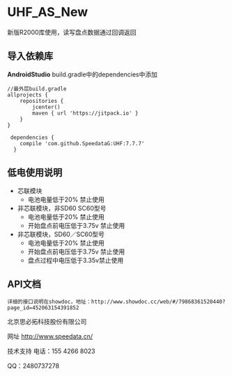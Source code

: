 # UHF_AS_New
新版R2000库使用，读写盘点数据通过回调返回

##  导入依赖库
**AndroidStudio** build.gradle中的dependencies中添加

```
//最外层build.gradle
allprojects {
    repositories {
        jcenter()
        maven { url 'https://jitpack.io' }
    }
}
```
```
 dependencies {
    compile 'com.github.SpeedataG:UHF:7.7.7'
  }
```
## 低电使用说明
* 芯联模块
  * 电池电量低于20% 禁止使用
* 非芯联模块，非SD60 SC60型号
  * 电池电量低于20% 禁止使用
  * 开始盘点前电压低于3.75v 禁止使用
* 非芯联模块，SD60／SC60型号
  * 电池电量低于20% 禁止使用
  * 开始盘点前电压低于3.75v 禁止使用
  * 盘点过程中电压低于3.35v禁止使用
  
## API文档

	详细的接口说明在showdoc，地址：http://www.showdoc.cc/web/#/79868361520440?page_id=452063154391852

北京思必拓科技股份有限公司

网址 http://www.speedata.cn/

技术支持 电话：155 4266 8023

QQ：2480737278

